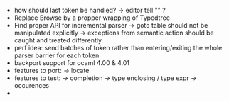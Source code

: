 - how should last token be handled? -> editor tell "" ?
- Replace Browse by a propper wrapping of Typedtree
- Find proper API for incremental parser
  -> goto table should not be manipulated explicitly
  -> exceptions from semantic action should be caught and treated differently
- perf idea: send batches of token rather than entering/exiting the whole
  parser barrier for each token
- backport support for ocaml 4.00 & 4.01
- features to port:
  -> locate
- features to test:
  -> completion
  -> type enclosing / type expr
  -> occurences
-
